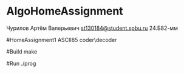 # AlgoHomeAssignment

Чурилов Артём Валерьевич 
st130184@student.spbu.ru
24.Б82-мм

#HomeAssignment1
ASCII85 coder\decoder

#Build
make

#Run
./prog
